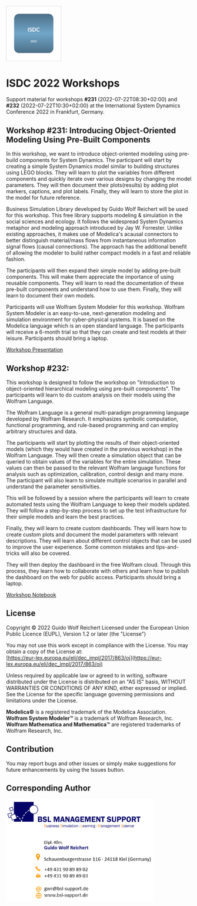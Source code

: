 <p align = "left"><img src = "/ISDC2022_Workshops/Resources/Images/icon.svg" width = 150></p>

# ISDC 2022 Workshops
Support material for workshops __#231__ (2022-07-22T08:30+02:00) and __#232__ (2022-07-22T10:30+02:00) at the International System Dynamics Conference 2022 in Frankfurt, Germany.

## Workshop #231: Introducing Object-Oriented Modeling Using Pre-Built Components

In this workshop, we want to introduce object-oriented modeling using pre-build components for System Dynamics. The participant will start by creating a simple System Dynamics model similar to building structures using LEGO blocks. They will learn to plot the variables from different components and quickly iterate over various designs by changing the model parameters. They will then document their plots(results) by adding plot markers, captions, and plot labels. Finally, they will learn to store the plot in the model for future reference.
 
Business Simulation Library developed by Guido Wolf Reichert will be used for this workshop. This free library supports modeling & simulation in the social sciences and ecology. It follows the widespread System Dynamics metaphor and modeling approach introduced by Jay W. Forrester. Unlike existing approaches, it makes use of Modelica's acausal connectors to better distinguish material/mass flows from instantaneous information signal flows (causal connections). The approach has the additional benefit of allowing the modeler to build rather compact models in a fast and reliable fashion.
 
The participants will then expand their simple model by adding pre-built components. This will make them appreciate the importance of using reusable components. They will learn to read the documentation of these pre-built components and understand how to use them. Finally, they will learn to document their own models. 
 
Participants will use Wolfram System Modeler for this workshop. Wolfram System Modeler is an easy-to-use, next-generation modeling and simulation environment for cyber-physical systems. It is based on the Modelica language which is an open standard language. The participants will receive a 6-month trial so that they can create and test models at their leisure.
Participants should bring a laptop.

[Workshop Presentation](/ISDC2022_Workshops/Resources/PDF/ISDC2022_WS231.pdf)

## Workshop #232: 

This workshop is designed to follow the workshop on "Introduction to object-oriented hierarchical modeling using pre-built components". The participants will learn to do custom analysis on their models using the Wolfram Language. 
 
The Wolfram Language is a general multi-paradigm programming language developed by Wolfram Research. It emphasizes symbolic computation, functional programming, and rule-based programming and can employ arbitrary structures and data.
 
The participants will start by plotting the results of their object-oriented models (which they would have created in the previous workshop) in the Wolfram Language. They will then create a simulation object that can be queried to obtain values of the variables for the entire simulation. These values can then be passed to the relevant Wolfram language functions for analysis such as optimization, calibration, control design and many more. The participant will also learn to simulate multiple scenarios in parallel and understand the parameter sensitivities.
 
This will be followed by a session where the participants will learn to create automated tests using the Wolfram Language to keep their models updated. They will follow a step-by-step process to set up the test infrastructure for their simple models and learn the best practices.
 
Finally, they will learn to create custom dashboards. They will learn how to create custom plots and document the model parameters with relevant descriptions. They will learn about different control objects that can be used to improve the user experience. Some common mistakes and tips-and-tricks will also be covered.
 
They will then deploy the dashboard in the free Wolfram cloud. Through this process, they learn how to collaborate with others and learn how to publish the dashboard on the web for public access.
Participants should bring a laptop.

[Workshop Notebook](/ISDC2022_Workshops/Resources/Notebooks/ISDC2022_Workshop232.nb)

## License
Copyright © 2022 Guido Wolf Reichert 
Licensed under the European Union Public Licence (EUPL), Version 1.2 or later (the "License")

You may not use this work except in compliance with the License. You may obtain a copy of the License at:<br>
[https://eur-lex.europa.eu/eli/dec_impl/2017/863/oj](https://eur-lex.europa.eu/eli/dec_impl/2017/863/oj)

Unless required by applicable law or agreed to in writing, software distributed under the License is distributed on an "AS IS" basis, WITHOUT WARRANTIES OR CONDITIONS OF ANY KIND, either expressed or implied. See the License for the specific language governing permissions and limitations under the License.


__Modelica©__ is a registered trademark of the Modelica Association.<br>
__Wolfram System Modeler&trade;__ is a trademark of Wolfram Research, Inc.<br>
__Wolfram Mathematica and Mathematica&trade;__ are registered trademarks of Wolfram Research, Inc.

## Contribution
You may report bugs and other issues or simply make suggestions for future enhancements by using the Issues button.

## Corresponding Author
<p align = "left"><img src="/ISDC2022_Workshops/Resources/Images/UsersGuide/Contact/ContactInformation.png" alt="ContactInformation.png" width="400" />
